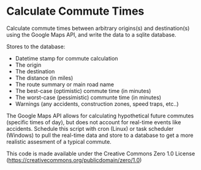 # Calculate Commute Times
Calculate commute times between arbitrary origins(s) and destination(s) using the Google Maps API, and write the data to a sqlite database.

Stores to the database:  
* Datetime stamp for commute calculation  
* The origin  
* The destination  
* The distance (in miles)  
* The route summary or main road name  
* The best-case (optimistic) commute time (in minutes)
* The worst-case (pessimistic) communte time (in minutes)
* Warnings (any accidents, construction zones, speed traps, etc..)


The Google Maps API allows for calculating hypothetical future commutes (specific times of day), but does not account for real-time events like accidents. Schedule this script with cron (Linux) or task scheduler (Windows) to pull the real-time data and store to a database to get a more realistic assesment of a typical commute.



This code is made available under the Creative Commons Zero 1.0 License (https://creativecommons.org/publicdomain/zero/1.0)

